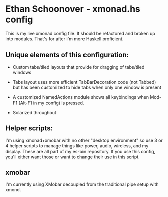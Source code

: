 # Ethan Schoonover - xmonad.hs config

This is my live xmonad config file. It should be refactored and broken up into modules. That's for after I'm more Haskell proficient.

## Unique elements of this configuration:

* Custom tabs/tiled layouts that provide for dragging of tabs/tiled windows

* Tabs layout uses more efficient TabBarDecoration code (not Tabbed) but has been customized to hide tabs when only one window is present

* A customized NamedActions module shows all keybindings when Mod-F1 (Alt-F1 in my config) is pressed.

* Solarized throughout

## Helper scripts:

I'm using xmonad+xmobar with no other "desktop environment" so use 3 or 4 helper scripts to manage things like power, audio, wireless, and my display. These are all part of my es-bin repository. If you use this config, you'll either want those or want to change their use in this script.

## xmobar

I'm currently using XMobar decoupled from the traditional pipe setup with xmond.

